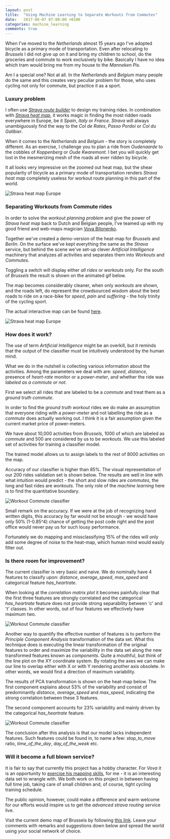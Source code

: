 ```yaml
---
layout: post
title:  "Using Machine Learning to Separate Workouts from Commutes"
date:   2017-08-07 07:00:00 +0100
categories: machine_learning
comments: true
---
```


When I've moved to the *Netherlands* almost 15 years ago I've adopted bicycle as a primary mode of transportation. Even after relocating to *Brussels* I did not give up on it and bring my children to school, do the groceries and commute to work exclusively by bike. Basically I have no idea which tram would bring me from my house to the *Manneken Pis*.

Am I a special one? Not at all. In the *Netherlands* and *Belgium* many people do the same and this creates very peculiar problem for those, who uses cycling not only for commute, but practice it as a sport.

### Luxury problem

I often use [*Strava route builder*](https://www.strava.com/routes) to design my training rides. In combination with [*Strava heat map*](http://labs.strava.com/heatmap/#6/-106.30371/38.89958/blue/bike), it works magic in finding the most ridden roads everywhere in Europe, be it *Spain*, *Italy* or *France*. *Strava* will always unambiguously find the way to the *Col de Rates*, *Passo Pordoi* or *Col du Galibier*.

When it comes to the *Netherlands* and *Belgium* - the story is completely different. As an exercise, I challenge you to plan a ride from *Oudenaarde* to the cobbles of *Koppenberg* or *Oude Kwaremont*. I bet you will quickly get lost in the mesmerizing mesh of the roads all ever ridden by bicycle.

It all looks very impressive on the zoomed out heat map, but the shear popularity of bicycle as a primary mode of transportation renders *Strava heat map* completely useless for workout route planning in this part of the world.

![Strava heat map Europe]({{site_url}}/assets/2017-08-07-Using-Machine-Learning-To-Separate-Workouts-From-Commutes/strava_heat_map_europe.png)

### Separating Workouts from Commute rides

In order to solve the *workout planning problem* and give the power of *Strava heat map* back to Dutch and Belgian people, I've teamed up with my good friend and web-maps magician [Vova Bilonenko](https://medium.com/@vovabilonenko).

Together we've created a demo-version of the heat-map for *Brussels* and *Berlin*. On the surface we've kept everything the same as the *Strava* service, but behind the scene we've set-up clever *Artificial Intelligence* machinery that analyzes all activities and separates them into *Workouts* and *Commutes*.

Toggling a switch will display either *all rides* or *workouts* only. For the south of *Brussels* the result is shown on the animated gif below.

The map becomes considerably cleaner, when only *workouts* are shown, and the roads left, do represent the crowdsourced wisdom about the best roads to ride on a race-bike for *speed*, *pain* and *suffering* - the holy trinity of the cycling sport.

The actual interactive map can be found [here](https://delfrrr.github.io/strava-activities/brussels).

![Strava heat map Europe]({{site_url}}/assets/2017-08-07-Using-Machine-Learning-To-Separate-Workouts-From-Commutes/brussels_commutes_workouts.gif)

### How does it work?

The use of term *Artificial Intelligence* might be an overkill, but it reminds that the output of the classifier must be intuitively understood by the human mind.

What we do in the nutshell is collecting various information about the activities. Among the parameters we deal with are: *speed*, *distance*, presence of *heart-rate* monitor or a *power-meter*, and whether the ride was *labeled as a commute or not*.

First we select all rides that are labeled to be a *commute* and treat them as a *ground truth commute*.

In order to find the *ground truth workout* rides we do make an assumption that everyone riding with a *power-meter* and not labelling the ride as a *commute* does actually working out. I think it is a fair assumption given the current market price of power-meters.

We have about 10,000 activities from *Brussels*, 1000 of which are labeled as *commute* and 500 are considered by us to be *workouts*. We use this labeled set of activities for training a classifier model.

The trained model allows us to assign labels to the rest of 8000 activities on the map.

Accuracy of our classifier is higher than 85%. The visual representation of our 200 rides validation set is shown below. The results are well in line with what intuition would predict - the short and slow rides are *commutes*, the long and fast rides are *workouts*. The only role of the *machine learning* here is to find the quantitative boundary.

![Workout Commute classifier]({{site_url}}/assets/2017-08-07-Using-Machine-Learning-To-Separate-Workouts-From-Commutes/workout_commute_classifier.png)

Small remark on the accuracy. If we were at the job of recognizing hand written digits, this accuracy by far would not be enough - we would have only 50% (1-0.85^4) chance of getting the post code right and the post office would never pay us for such lousy performance.

Fortunately we do mapping and missclassifying 15% of the rides will only add some degree of noise to the heat-map, which human mind would easily filter out.


### Is there room for improvement?

The current classifier is very basic and naive. We do nominally have 4 features to classify upon: *distance*, *average_speed*, *max_speed* and categorical feature *has_heartrate*.

When looking at the *correlation matrix plot* it becomes painfully clear that the first three features are strongly correlated and the categorical *has_heartrate* feature does not provide strong separability between 'c' and 't' classes. In other words, out of four features we effectively have maximum two.

![Workout Commute classifier]({{site_url}}/assets/2017-08-07-Using-Machine-Learning-To-Separate-Workouts-From-Commutes/pairwise.png)

Another way to quantify the effective number of features is to perform the *Principle Component Analysis* transformation of the data set. What this technique does is executing the linear transformation of the original features to order and maximize the variability in the data set along the new transformed features known as *components*. Quite a mouthful, but think of the line plot on the XY coordinate system. By rotating the axes we can make our line to overlap either with X or with Y rendering another axis obsolete. In other words, we would find a direction of maximum variability.

The results of PCA transformation is shown on the heat-map below. The first component explains about 53% of the variability and consist of predominantly *distance*, *average_speed* and *max_speed*, indicating the strong correlation between these 3 features.

The second component accounts for 23% variability and mainly driven by the categorical *has_heartrate* feature.

![Workout Commute classifier]({{site_url}}/assets/2017-08-07-Using-Machine-Learning-To-Separate-Workouts-From-Commutes/pca.png)

The conclusion after this analysis is that our model lacks independent features. Such features could be found in, to name a few: *stop_to_move* ratio, *time_of_the_day*, *day_of_the_week* etc.

### Will it become a full blown service?

It is fair to say that currently this project has a hobby character. For *Vova* it is an opportunity to [exercise his mapping skills](https://medium.com/@vovabilonenko/strava-activities-map-6cbce0380ec1), for me - it is an interesting data set to wrangle with. We both work on this project in between having full time job, taking care of small children and, of course, tight cycling training schedule.

The public opinion, however, could make a difference and warm welcome for our efforts would inspire us to get the *advanced strava routing* service live.

Visit the current demo map of Brussels by following [this link](https://delfrrr.github.io/strava-activities/brussels). Leave your comments with remarks and suggestions down below and spread the world using your social network of choice.
